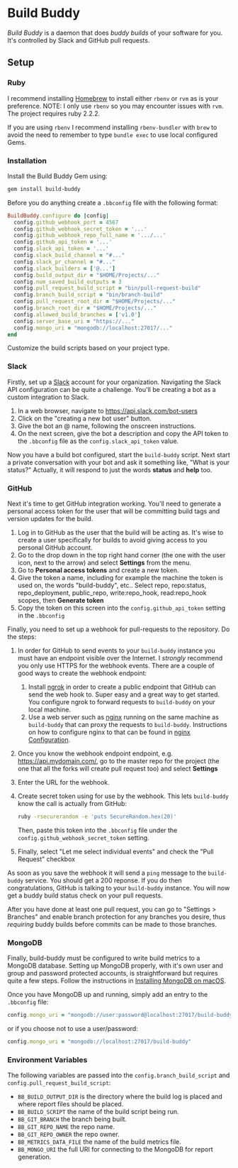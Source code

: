 # Build Buddy

_Build Buddy_ is a daemon that does _buddy builds_ of your software for you.  It's controlled by Slack and GitHub pull requests.

## Setup

### Ruby

I recommend installing [Homebrew](http://brew.sh) to install either `rbenv` or `rvm` as is your preference.  NOTE: I only use `rbenv` so you may encounter issues with `rvm`.  The project requires ruby 2.2.2.

If you are using `rbenv` I recommend installing `rbenv-bundler` with `brew` to avoid the need to remember to type `bundle exec` to use local configured Gems.

### Installation

Install the Build Buddy Gem using:

```bash
gem install build-buddy
```

Before you do anything create a `.bbconfig` file with the following format:

```ruby
BuildBuddy.configure do |config|
  config.github_webhook_port = 4567
  config.github_webhook_secret_token = '...'
  config.github_webhook_repo_full_name = '.../...'
  config.github_api_token = '...'
  config.slack_api_token = '...'
  config.slack_build_channel = "#..."
  config.slack_pr_channel = "#..."
  config.slack_builders = ['@...']
  config.build_output_dir = "$HOME/Projects/..."
  config.num_saved_build_outputs = 3
  config.pull_request_build_script = "bin/pull-request-build"
  config.branch_build_script = "bin/branch-build"
  config.pull_request_root_dir = "$HOME/Projects/..."
  config.branch_root_dir = "$HOME/Projects/..."
  config.allowed_build_branches = ['v1.0']
  config.server_base_uri = "https://..."
  config.mongo_uri = "mongodb://localhost:27017/..."
end
```

Customize the build scripts based on your project type.

### Slack

Firstly, set up a [Slack](https://slack.com) account for your organization. Navigating the Slack API configuration can be quite a challenge.  You'll be creating a bot as a custom integration to Slack.

1. In a web browser, navigate to https://api.slack.com/bot-users
2. Click on the "creating a new bot user" button.
3. Give the bot an @ name, following the onscreen instructions.
4. On the next screen, give the bot a description and copy the API token to the `.bbconfig` file as the `config.slack_api_token` value.

Now you have a build bot configured, start the `build-buddy` script. Next start a private conversation with your bot and ask it something like, "What is your status?"  Actually, it will respond to just the words **status** and **help** too.

### GitHub

Next it's time to get GitHub integration working.  You'll need to generate a personal access token for the user that will be committing build tags and version updates for the build. 

1. Log in to GitHub as the user that the build will be acting as. It's wise to create a user specifically for builds to avoid giving access to you personal GitHub account.
2. Go to the drop down in the top right hand corner (the one with the user icon, next to the arrow) and select **Settings** from the menu.
3. Go to **Personal access tokens** and create a new token.
4. Give the token a name, including for example the machine the token is used on, the words "build-buddy", etc.. Select repo, repo:status, repo_deployment, public_repo, write:repo_hook, read:repo_hook scopes, then **Generate token**
5. Copy the token on this screen into the `config.github_api_token` setting in the `.bbconfig`

Finally, you need to set up a webhook for pull-requests to the repository.  Do the steps:

1. In order for GitHub to send events to your `build-buddy` instance you must have an endpoint visible over the Internet.  I _strongly_ recommend you only use HTTPS for the webhook events.  There are a couple of good ways to create the webhook endpoint:
    1. Install [ngrok](http://ngrok.com) in order to create a public endpoint that GitHub can send the web hook to.  Super easy and a great way to get started.  You configure ngrok to forward requests to `build-buddy` on your local machine.
    2. Use a web server such as [nginx](http://nginx.org) running on the same machine as `build-buddy` that can proxy the requests to `build-buddy`.  Instructions on how to configure nginx to that can be found in [nginx Configuration](https://github.com/jlyonsmith/HowTo/blob/master/nginx_configuration.md).
2. Once you know the webhook endpoint endpoint, e.g. https://api.mydomain.com/, go to the master repo for the project (the one that all the forks will create pull request too) and select **Settings**
3. Enter the URL for the webhook.
4. Create secret token using for use by the webhook.  This lets `build-buddy` know the call is actually from GitHub:

    ```bash
    ruby -rsecurerandom -e 'puts SecureRandom.hex(20)'
    ```
    Then, paste this token into the `.bbconfig` file under the `config.github_webhook_secret_token` setting.
5. Finally, select "Let me select individual events" and check the "Pull Request" checkbox

As soon as you save the webhook it will send a `ping` message to the `build-buddy` service.  You should get a 200 reponse.  If you do then congratulations, GitHub is talking to your `build-buddy` instance.  You will now get a buddy build status check on your pull requests.

After you have done at least one pull request, you can go to "Settings > Branches" and enable branch protection for any branches you desire, thus _requiring_ buddy builds before commits can be made to those branches. 

### MongoDB

Finally, build-buddy must be configured to write build metrics to a MongoDB database. Setting up MongoDB properly, with it's own user and group and password protected accounts, is straightforward but requires quite a few steps. Follow the instructions in [Installing MongoDB on macOS](https://github.com/jlyonsmith/HowTo/blob/master/Install_MongoDB_on_macOS.md).

Once you have MongoDB up and running, simply add an entry to the `.bbconfig` file:

```ruby
config.mongo_uri = "mongodb://user:password@localhost:27017/build-buddy"
```
or if you choose not to use a user/password:

```ruby
config.mongo_uri = "mongodb://localhost:27017/build-buddy"
```

### Environment Variables

The following variables are passed into the `config.branch_build_script` and `config.pull_request_build_script`:

- `BB_BUILD_OUTPUT_DIR` is the directory where the build log is placed and where report files should be placed.
- `BB_BUILD_SCRIPT` the name of the build script being run.
- `BB_GIT_BRANCH` the branch being built.
- `BB_GIT_REPO_NAME` the repo name.
- `BB_GIT_REPO_OWNER` the repo owner.
- `BB_METRICS_DATA_FILE` the name of the build metrics file.
- `BB_MONGO_URI` the full URI for connecting to the MongoDB for report generation.

